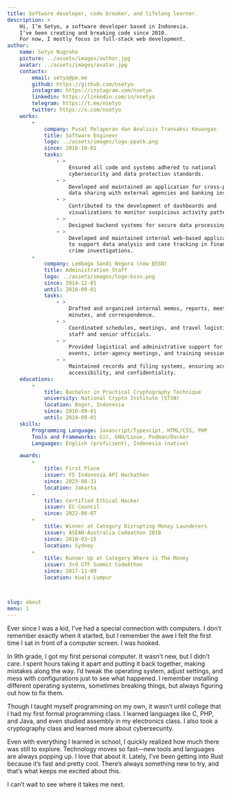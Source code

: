 ```yaml
---
title: Software developer, code breaker, and lifelong learner.
description: >
    Hi, I’m Setyo, a software developer based in Indonesia.
    I’ve been creating and breaking code since 2010.
    For now, I mostly focus in full-stack web development.
author:
    name: Setyo Nugroho
    picture: ../assets/images/author.jpg
    avatar: ../assets/images/avatar.jpg
    contacts:
        email: setyo@pm.me
        github: https://github.com/nsetyo
        instagram: https://instagram.com/nsetyo
        linkedin: https://linkedin.com/in/nsetyo
        telegram: https://t.me/nsetyo
        twitter: https://x.com/nsetyo
    works:
        -
            company: Pusat Pelaporan dan Analisis Transaksi Keuangan
            title: Software Engineer
            logo: ../assets/images/logo-ppatk.png
            since: 2016-10-01
            tasks:
                - >
                    Ensured all code and systems adhered to national
                    cybersecurity and data protection standards.
                - >
                    Developed and maintained an application for cross-platform
                    data sharing with external agencies and banking institutions.
                - >
                    Contributed to the development of dashboards and
                    visualizations to monitor suspicious activity patterns.
                - >
                    Designed backend systems for secure data processing.
                - >
                    Developed and maintained internal web-based applications
                    to support data analysis and case tracking in financial
                    crime investigations.
        -
            company: Lembaga Sandi Negara (now BSSN)
            title: Administration Staff
            logo: ../assets/images/logo-bssn.png
            since: 2014-12-01
            until: 2016-09-01
            tasks:
                - >
                    Drafted and organized internal memos, reports, meeting
                    minutes, and correspondence.
                - >
                    Coordinated schedules, meetings, and travel logistics for
                    staff and senior officials.
                - >
                    Provided logistical and administrative support for official
                    events, inter-agency meetings, and training sessions.
                - >
                    Maintained records and filing systems, ensuring accuracy,
                    accessibility, and confidentiality.
    educations:
        -
            title: Bachelor in Practical Cryptography Technique
            university: National Crypto Institute (STSN)
            location: Bogor, Indonesia
            since: 2010-09-01
            until: 2014-09-01
    skills:
        Programming Language: Javascript/Typescipt, HTML/CSS, PHP
        Tools and Frameworks: Git, GNU/Linux, Podman/Docker
        Languages: English (proficient), Indonesia (native)

    awards:
        -
            title: First Place
            issuer: F5 Indonesia API Hackathon
            since: 2023-08-31
            location: Jakarta
        -
            title: Certified Ethical Hacker
            issuer: EC-Council
            since: 2022-06-07
        -
            title: Winner at Category Disrupting Money Launderers
            issuer: ASEAN-Australia Codeathon 2018
            since: 2018-03-15
            location: Sydney
        -
            title: Runner Up at Category Where is The Money
            issuer: 3rd CTF Summit CodeAthon
            since: 2017-11-09
            location: Kuala Lumpur



slug: about
menu: 1
---
```


Ever since I was a kid, I’ve had a special connection with computers. I don’t
remember exactly when it started, but I remember the awe I felt the first time I
sat in front of a computer screen. I was hooked.

In 9th grade, I got my first personal computer. It wasn’t new, but I didn’t
care. I spent hours taking it apart and putting it back together, making
mistakes along the way. I’d tweak the operating system, adjust settings, and
mess with configurations just to see what happened. I remember installing
different operating systems, sometimes breaking things, but always figuring out
how to fix them.

Though I taught myself programming on my own, it wasn’t until college that I had
my first formal programming class. I learned languages like C, PHP, and Java,
and even studied assembly in my electronics class. I also took a cryptography
class and learned more about cybersecurity.

Even with everything I learned in school, I quickly realized how much there was
still to explore. Technology moves so fast—new tools and languages are always
popping up. I love that about it. Lately, I’ve been getting into Rust because
it’s fast and pretty cool. There’s always something new to try, and that’s what
keeps me excited about this.

I can’t wait to see where it takes me next.
